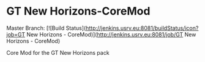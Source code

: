 # GT New Horizons-CoreMod
Master Branch: [![Build Status](http://jenkins.usrv.eu:8081/buildStatus/icon?job=GT New Horizons - CoreMod)](http://jenkins.usrv.eu:8081/job/GT New Horizons - CoreMod)

Core Mod for the GT New Horizons pack
